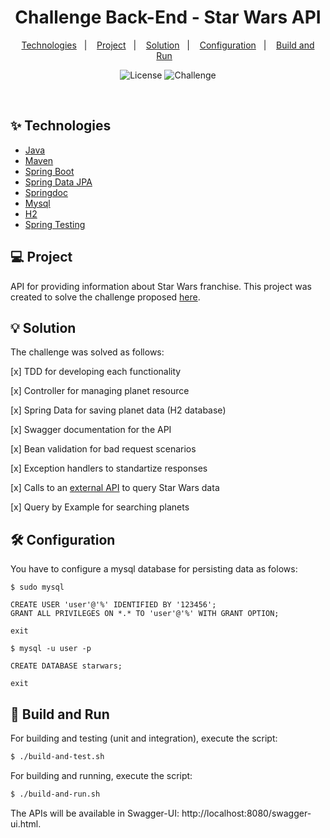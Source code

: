 <h1 align="center">
  Challenge Back-End - Star Wars API
</h1>

<p align="center">
  <a href="#-technologies">Technologies</a>&nbsp;&nbsp;&nbsp;|&nbsp;&nbsp;&nbsp;
  <a href="#-project">Project</a>&nbsp;&nbsp;&nbsp;|&nbsp;&nbsp;&nbsp;
  <a href="#-solution">Solution</a>&nbsp;&nbsp;&nbsp;|&nbsp;&nbsp;&nbsp;
  <a href="#-configuration">Configuration</a>&nbsp;&nbsp;&nbsp;|&nbsp;&nbsp;&nbsp;
  <a href="#-build-and-run">Build and Run</a>&nbsp;&nbsp;&nbsp;
</p>

<p align="center">
  <img alt="License" src="https://img.shields.io/static/v1?label=License&message=MIT&color=8257E5&labelColor=000000">
  <img src="https://img.shields.io/static/v1?label=Tag&message=Challenge&color=8257E5&labelColor=000000" alt="Challenge" />
</p>

<br>

## ✨ Technologies

- [Java](https://www.oracle.com/java/technologies/downloads/)
- [Maven](https://maven.apache.org/download.cgi)
- [Spring Boot](https://spring.io/projects/spring-boot)
- [Spring Data JPA](https://spring.io/projects/spring-data-jpa)
- [Springdoc](https://github.com/springdoc/springdoc-openapi)
- [Mysql](https://dev.mysql.com/downloads/mysql/)
- [H2](https://www.h2database.com/html/main.html)
- [Spring Testing](https://docs.spring.io/spring-framework/docs/current/reference/html/testing.html#testing-introduction)

## 💻 Project

API for providing information about Star Wars franchise.
This project was created to solve the challenge proposed [here](https://github.com/AmeDigital/challenge-back-end).

## 💡 Solution

The challenge was solved as follows:

[x] TDD for developing each functionality

[x] Controller for managing planet resource

[x] Spring Data for saving planet data (H2 database)

[x] Swagger documentation for the API

[x] Bean validation for bad request scenarios

[x] Exception handlers to standartize responses

[x] Calls to an [external API](https://swapi.co/) to query Star Wars data

[x] Query by Example for searching planets

## 🛠️ Configuration

You have to configure a mysql database for persisting data as folows:

```
$ sudo mysql

CREATE USER 'user'@'%' IDENTIFIED BY '123456';
GRANT ALL PRIVILEGES ON *.* TO 'user'@'%' WITH GRANT OPTION;

exit

$ mysql -u user -p

CREATE DATABASE starwars;

exit
```

## 🚀 Build and Run

For building and testing (unit and integration), execute the script:

```sh
$ ./build-and-test.sh
```

For building and running, execute the script:

```sh
$ ./build-and-run.sh
```

The APIs will be available in Swagger-UI: http://localhost:8080/swagger-ui.html.
